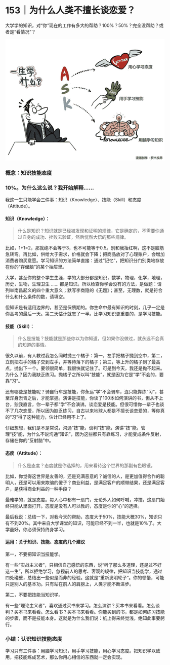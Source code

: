 # 153｜为什么人类不擅长谈恋爱？

大学学的知识，对“你”现在的工作有多大的帮助？100%？50%？完全没帮助？或者是“看情况”？

![](img/3b78a271bd35acfbcdcc65029938188a.jpg)

### 概念：知识技能态度

### 10%。为什么这么说？我开始解释……

我这一生只能学会三件事：知识（Knowledge）、技能（Skill）和态度（Attitude）。

#### 知识（Knowledge）：

> 什么是知识？知识就是已经被发现和证明的规律，它是确定的，不需要你通过自身的成功、挫败去验证，然后恍然大悟的那些规律。

比如，1+1=2，那就绝不会等于3，也不可能等于0.5。别和我抬杠啊，这不是脑筋急转弯。再比如，供给大于需求，价格就会下降；把商品放对了心理账户，会增加消费者购买意愿。学习知识的方法简单直接：通过“记忆”，把知识分门别类地存放在你的“存储脑”的某个抽屉里。

大学，甚至你的整个学生生涯，学的大部分都是知识，数学，物理，化学，地理，历史，生物，生理卫生 …… 都是知识。所以检查你学会没有的方法，是做题：请列举南昌起义的四个重大意义；默写李商隐的《无题》；甚至，无理数，就是符合什么和什么条件的数，请填空。

但知识是有适用边界的，甚至是保质期的。你生命中最有知识的时刻，几乎一定是你高考的最后一天。第二天估计就忘了一半。比学习知识更重要的，是学习技能。

#### 技能（Skill）：

> 什么是技能？技能就是那些你以为你知道，但如果你没做过，就永远不会真的知道的事情。

很久以前，有人教过我怎么同时抛三个橘子：第一，左手把橘子抛到空中，第二，立刻把右手的橘子交到左手，并等待落下的橘子；第三，等上升的橘子到了最高点，抛出下一个。要领很简单，我很快就记住了。可是到今天，我还是抛不起来。为什么？因为我缺乏练习。抛橘子之所以叫“技能”，就是因为它是“学”不会的，要靠“习”。

还有哪些是技能呢？骑自行车是技能，你永远“学”不会骑车，连只能靠练“习”，甚至浑身淤青之后，才能掌握。演讲是技能，你读了100本如何演讲的书，但从不上台，恕我直言，你一辈子都“学”不会演讲。谈恋爱是技能。但很可惜你一辈子也谈不了几次恋爱，所以因为缺乏练习，自古以来地球人都是不擅长谈恋爱的，等你真的“习”得了这种能力，估计已经用不上了。

仔细想想，我们是不是常说，沟通“技”能，谈判“技”能，演讲“技”能，管理“技”能，为什么不说沟通“知识”，因为这些都只有靠练习，才能变成条件反射，存储在你的“反射脑”中。

#### 态度（Attitude）：

> 什么是态度？态度就是你选择的，用来看待这个世界的那副有色眼镜。

比如，你觉得这世界是友善的，还是充满恶意的？诚信的人，是更加值得合作的聪明人，还是可以用来欺骗的傻子？商业利益，是满足客户的顺带结果，还是满足客户，是获得商业利益的一种手段？

最难学的，就是态度。每人心中都有一扇门，无论外人如何呼喊，冲撞，这扇门始终只能从里面打开。态度是没有人可以教的，态度是你的“心”的选择。

最后我说：总结一下，对我今天的帮助，态度大于50%，技能大概30%，知识只有不到20%。其中来自大学课堂的知识，可能已经不到一半，也就是10%了。大学虽好，你必须保持终身学习。

#### 运用：关于知识、技能、态度的几个建议

第一，不要把知识当技能学。

有一些“实战主义者”，只相信自己感悟的东西，说“听了那么多道理，还是过不好这一生”，所以拒绝学习，忽视前人的思考、客观的规律，把知识当技能学，通过四处碰壁，总结出一些似是而非的经验。这就是“重新发明轮子”。你的顿悟，可能只是别人的基本功。只有站在前人的肩膀上，人类才能不断进步。

第二，不要把技能当知识学。

有一些“理论主义者”，喜欢通过买书来学习。怎么演讲？买本书来看看。怎么谈判？买本书来看看。怎么看书？买本书来看看。你能买到的书，都是如何练习技能的步骤，而不是技能本身。这就是为什么我们说：纸上得来终觉浅，绝知此事要躬行。

### 小结：认识知识技能态度

学习只有三件事：用脑学习知识，用手学习技能，用心学习态度。把知识学以致用，把技能练成艺术，那么你用心相信的东西就一定会实现。